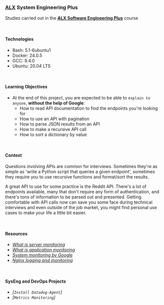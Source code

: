 ### [ALX](https://www.alxafrica.com/) System Engineering Plus

Studies carried out in the **[ALX Software Engineering Plus](https://www.alxafrica.com/software-engineering-plus/)** course

<br />

#### Technologies

* Bash:     5.1-6ubuntu1
* Docker:   24.0.5
* GCC:      9.4.0
* Ubuntu:   20.04 LTS

<br />

#### Learning Objectives

* At the end of this project, you are expected to be able to `explain to anyone`, **without the help of Google**:
    * How to read API documentation to find the endpoints you're looking for
    * How to use an API with pagination
    * How to parse JSON results from an API
    * How to make a recursive API call
    * How to sort a dictionary by value

<br />

#### Context

Questions involving APIs are common for interviews. Sometimes they're as simple as 'write a Python script that queries a given endpoint', sometimes they require you to use recursive functions and format/sort the results.

A great API to use for some practice is the Reddit API. There's a lot of endpoints available, many that don't require any form of authentication, and there's tons of information to be parsed out and presented. Getting comfortable with API calls now can save you some face during technical interviews and even outside of the job market, you might find personal use cases to make your life a little bit easier.

<br />

#### Resources

* _[What is server monitoring](https://www.sumologic.com/glossary/server-monitoring/)_
* _[What is application monitoring](https://en.wikipedia.org/wiki/Application_performance_management)_
* _[System monitoring by Google](https://sre.google/sre-book/monitoring-distributed-systems/)_
* _[Nginx logging and monitoring](https://docs.nginx.com/nginx/admin-guide/monitoring/logging/)_

<br />

#### SysEng and DevOps Projects

* _[`Install Datadog-Agent`]_
* _[`Metrics Monitoring`]_

<br />
